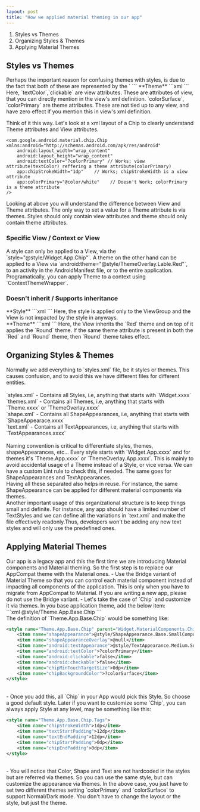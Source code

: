 ```yaml
---
layout: post
title: "How we applied material theming in our app"
---
```


1. Styles vs Themes
2. Organizing Styles & Themes
3. Applying Material Themes

<h2>Styles vs Themes</h2>
Perhaps the important reason for confusing themes with styles, is due to the fact that
both of these are represented by the `<style>` tag. But these two cannot be more different
from each other.

|                    Style                    |                Theme               |
|:-------------------------------------------:|:----------------------------------:|
| view attributes                             | theme attributes                   |
| applied to single view                      | applied to context, view           |
| doesn't inherit from higher up in hierarchy | supports inheritance and overrides |

<h3>View attributes / Theme attributes</h3>
**Style**
```xml
<style name="Widget.App.Chip" parent="Widget.MaterialComponents.Chip.Choice">
    <item name="chipStrokeWidth">1dp</item>
    <item name="android:textColor">?colorPrimary</item>
    <item name="android:clickable">false</item>
</style>
```
**Theme**
```xml
<style name="ThemeOverlay.Label.Red" parent="">
    <item name="colorSurface">@color/red</item>
    <item name="colorOnSurface">@color/white</item>
    <item name="colorPrimary">@color/purple</item>
</style>
```
Here, `textColor`,`clickable` are view attributes. These are attributes of view, that you can
directly mention in the view's xml definition. `colorSurface`, `colorPrimary` are theme attributes.
These are not tied up to any view, and have zero effect if you mention this in view's xml definition.

Think of it this way. Let's look at a xml layout of a Chip to clearly understand Theme attributes and
View attributes.
```
<com.google.android.material.chip.Chip xmlns:android="http://schemas.android.com/apk/res/android"
    android:layout_width="wrap_content"
    android:layout_height="wrap_content" 
    android:textColor="?colorPrimary" // Works; view attribute(textColor) reffering a theme attribute(colorPrimary)
    app:chipStrokeWidth="1dp"    // Works; chipStrokeWidth is a view attribute
    app:colorPrimary="@color/white"    // Doesn't Work; colorPrimary is a theme attribute 
/>
```
Looking at above you will understand the difference between View and Theme attributes. The only way to set a value
for a Theme attribute is via themes. Styles should only contain view attributes and theme should only contain theme attributes.

<h3>Specific View / Context or View</h3>
A style can only be applied to a View, via the `style="@style/Widget.App.Chip"`. A theme
on the other hand can be applied to a View via `android:theme="@style/ThemeOverlay.Lable.Red"`, to an
activity in the AndroidManifest file, or to the entire application. Programatically, you
can apply Theme to a context using `ContextThemeWrapper`.

<h3>Doesn't inherit / Supports inheritance</h3>
**Style**
```xml
<ViewGroup style="@style/Widget.App.ViewGroup">
    <View/>
</ViewGroup>
```
Here, the style is applied only to the ViewGroup and the View is not impacted by the style in anyways.<br>
**Theme**
```xml
<ViewGroup android:theme="@style/ThemeOverlay.App.Red">
    <View android:theme="@style/ThemeOverlay.App.Round"/>
</ViewGroup>
```
Here, the View inherits the `Red` theme and on top of it applies the `Round` theme.
If the same theme attribute is present in both the `Red` and `Round` theme, then `Round`
theme takes effect.

<h2>Organizing Styles & Themes</h2>
Normally we add everything to `styles.xml` file, be it styles or themes. This causes confusion, and
to avoid this we have different files for different entities.
<br><br>
`styles.xml` - Contains all Styles, i.e, anything that starts with `Widget.xxxx`<br>
`themes.xml` - Contains all Themes, i.e, anything that starts with `Theme.xxxx` or 
`ThemeOverlay.xxxx`<br>
`shape.xml` - Contains all ShapeAppearances, i.e, anything that starts with `ShapeAppearace.xxxx`<br>
`text.xml` - Contains all TextAppearances, i.e, anything that starts with `TextAppearances.xxxx`<br>
<br>
Naming convention is critical to differentiate styles, themes, shapeAppearances, etc... Every style starts
with `Widget.App.xxxx` and for themes it's `Theme.App.xxxx` or `ThemeOverlay.App.xxxx`. This is mainly to
avoid accidental usage of a Theme instead of a Style, or vice versa. We can have a custom Lint rule to check this, if needed.
The same goes for ShapeAppearances and TextAppearances.<br>
Having all these separated also helps in reuse. For instance, the same ShapeAppearance can be applied for different material 
components via themes.<br>
Another important usage of this organizational structure is to keep things small and definite. For instance, any app 
should have a limited number of TextStyles and we can define all the variations in `text.xml` and make the file 
effectively readonly.Thus, developers won't be adding any new text styles and will only use the predefined ones.

<h2>Applying Material Themes</h2>
Our app is a legacy app and this the first time we are introducing Material components and Material theming. So the first
step is to replace our AppCompat theme with the Material ones.
- Use the Bridge variant of Material Theme so that you can control each material component instead of impacting all components
of the application. This is only when you have to migrate from AppCompat to Material. If you are writing a new app, please do not
  use the Bridge variant.
- Let's take the case of `Chip` and customize it via themes. In you base application theme, add the below item:<br>
```xml
<item name="chipStyle">@style/Theme.App.Base.Chip</item>
```
<br>
The definition of `Theme.App.Base.Chip` would be something like:<br>

```xml
<style name="Theme.App.Base.Chip" parent="Widget.MaterialComponents.Chip.Choice">
    <item name="shapeAppearance">@style/ShapeAppearance.Base.SmallComponent</item>
    <item name="shapeAppearanceOverlay">@null</item>
    <item name="android:textAppearance">@style/TextAppearance.Medium.Subtitle2</item>
    <item name="android:textColor">?colorPrimary</item>
    <item name="android:clickable">false</item>
    <item name="android:checkable">false</item>
    <item name="chipMinTouchTargetSize">0dp</item>
    <item name="chipBackgroundColor">?colorSurface</item>
</style>
```
<br>
- Once you add this, all `Chip` in your App would pick this Style. So choose a good default style. Later if you want to customize
some `Chip`, you can always apply Style at any level, may be something like this:<br>

```xml
<style name="Theme.App.Base.Chip.Tags">
    <item name="chipStrokeWidth">1dp</item>
    <item name="textStartPadding">12dp</item>
    <item name="textEndPadding">12dp</item>
    <item name="chipStartPadding">0dp</item>
    <item name="chipEndPadding">0dp</item>
</style>
```
<br>
- You will notice that Color, Shape and Text are not hardcoded in the styles but are referred via themes. So you can use the
same style, but can customize the appearance via themes. In the above case, you just have to set two different themes setting `colorPrimary`
and `colorSurface` to support Normal/Dark mode. You don't have to change the layout or the style, but just the theme.
  
